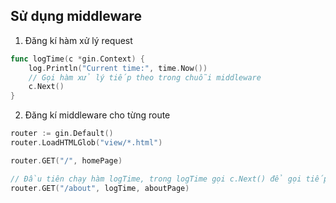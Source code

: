 ## Sử dụng middleware

1. Đăng kí hàm xử lý request
```go
func logTime(c *gin.Context) {
    log.Println("Current time:", time.Now())
    // Gọi hàm xử lý tiếp theo trong chuỗi middleware
	c.Next()
}
```

2. Đăng kí middleware cho từng route
```go
router := gin.Default()
router.LoadHTMLGlob("view/*.html")

router.GET("/", homePage)

// Đầu tiên chạy hàm logTime, trong logTime gọi c.Next() để gọi tiếp đến homePage
router.GET("/about", logTime, aboutPage)
```